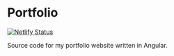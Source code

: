 # Portfolio

[![Netlify Status](https://api.netlify.com/api/v1/badges/0865b217-b902-4ef1-8dc1-69e3a93e5fe6/deploy-status)](https://app.netlify.com/sites/shehriyarqureshi/deploys)

Source code for my portfolio website written in Angular.
